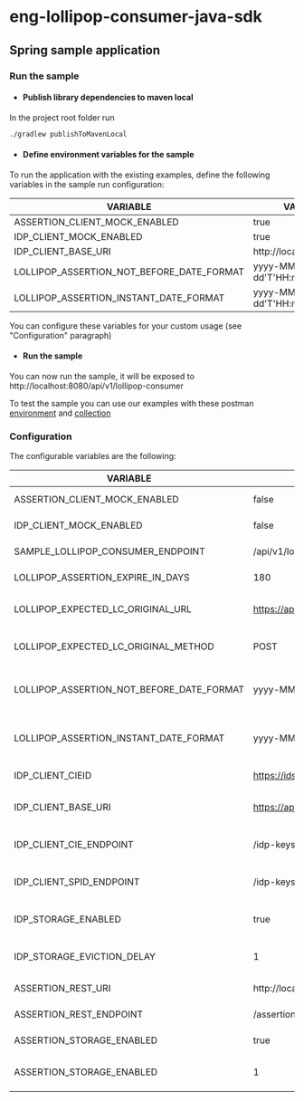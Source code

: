 # eng-lollipop-consumer-java-sdk

## Spring sample application

### Run the sample

+ #### Publish library dependencies to maven local
In the project root folder run

```bash
./gradlew publishToMavenLocal
```

+ #### Define environment variables for the sample
To run the application with the existing examples, define the following variables in the sample run configuration:

| VARIABLE                                  | VALUE                     |
|-------------------------------------------|---------------------------|
| ASSERTION_CLIENT_MOCK_ENABLED             | true                      |
| IDP_CLIENT_MOCK_ENABLED                   | true                      |
| IDP_CLIENT_BASE_URI                       | http://localhost:3001     |
| LOLLIPOP_ASSERTION_NOT_BEFORE_DATE_FORMAT | yyyy-MM-dd'T'HH:mm:ss.'Z' |
| LOLLIPOP_ASSERTION_INSTANT_DATE_FORMAT    | yyyy-MM-dd'T'HH:mm:ss.'Z' |

You can configure these variables for your custom usage (see "Configuration" paragraph)

+ #### Run the sample
You can now run the sample, it will be exposed to http://localhost:8080/api/v1/lollipop-consumer

To test the sample you can use our examples with these postman [environment](https://github.com/pagopa/eng-lollipop-consumer-java-sdk/blob/0f92a666b0f5e71ec13f11560e435be82df0f5e9/e2e/env/lollipopEnvironmentVariables.postman_environment.json)
and [collection](https://github.com/pagopa/eng-lollipop-consumer-java-sdk/blob/0f92a666b0f5e71ec13f11560e435be82df0f5e9/e2e/collections/lollipopSDKTest.postman_collection.json)

### Configuration
The configurable variables are the following:

| VARIABLE                                  | DEFAULT                                                               | USAGE                                                              |
|-------------------------------------------|-----------------------------------------------------------------------|--------------------------------------------------------------------|
| ASSERTION_CLIENT_MOCK_ENABLED             | false                                                                 | Enable Mockserver client                                           |
| IDP_CLIENT_MOCK_ENABLED                   | false                                                                 | Enable Mockserver client                                           |
| SAMPLE_LOLLIPOP_CONSUMER_ENDPOINT         | /api/v1/lollipop-consumer                                             | Define sample controller endpoint                                  |
| LOLLIPOP_ASSERTION_EXPIRE_IN_DAYS         | 180                                                                   | Define after how many days assertion expires                       |
| LOLLIPOP_EXPECTED_LC_ORIGINAL_URL         | https://api-app.io.pagopa.it/first-lollipop/sign                      | Define original url expected in request's header                   |
| LOLLIPOP_EXPECTED_LC_ORIGINAL_METHOD      | POST                                                                  | Define original method expected in request's header                |
| LOLLIPOP_ASSERTION_NOT_BEFORE_DATE_FORMAT | yyyy-MM-dd'T'HH:mm:ss.SSS'Z'                                          | Define the date format used in the Assertion's notBefore field     |
| LOLLIPOP_ASSERTION_INSTANT_DATE_FORMAT    | yyyy-MM-dd'T'HH:mm:ss.SSS'Z'                                          | Define the date format used in the Assertion's Issue Instant field |
| IDP_CLIENT_CIEID                          | https://idserver.servizicie.interno.gov.it/idp/profile/SAML2/POST/SSO | Define entity id for CIE identity provider                         |
| IDP_CLIENT_BASE_URI                       | https://api.is.eng.pagopa.it                                          | Define base uri to retrieve IDP certification data                 |
| IDP_CLIENT_CIE_ENDPOINT                   | /idp-keys/cie                                                         | Define endpoint to IDP_CLIENT_BASE_URI for CIE's certification     |
| IDP_CLIENT_SPID_ENDPOINT                  | /idp-keys/spid                                                        | Define endpoint to IDP_CLIENT_BASE_URI for SPID's certification    |
| IDP_STORAGE_ENABLED                       | true                                                                  | Enable internal cache storage  for IDP certification data          |
| IDP_STORAGE_EVICTION_DELAY                | 1                                                                     | Define storage eviction delay for IDP's storage                    |
| ASSERTION_REST_URI                        | http://localhost:3000                                                 | Define base uri to retrieve the Assertion                          |
| ASSERTION_REST_ENDPOINT                   | /assertions                                                           | Define endpoint to ASSERTION_REST_URI                              |
| ASSERTION_STORAGE_ENABLED                 | true                                                                  | Enable internal cache storage  for assertions                      |
| ASSERTION_STORAGE_ENABLED                 | 1                                                                     | Define storage eviction delay for assertion's storage              |